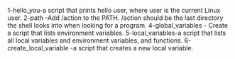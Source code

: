 1-hello_you-a script that prints hello user, where user is the current Linux user.
2-path -Add /action to the PATH. /action should be the last directory the shell looks into when looking for a program.
4-global_variables - Create a script that lists environment variables.
5-local_variables-a script that lists all local variables and environment variables, and functions.
6-create_local_variable -a script that creates a new local variable.
